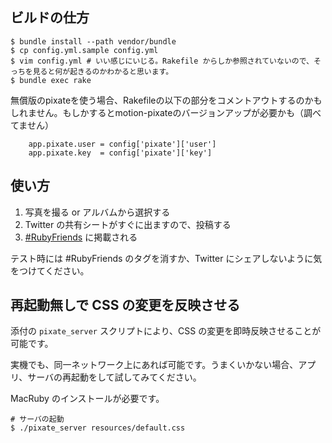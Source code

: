 ## ビルドの仕方

```
$ bundle install --path vendor/bundle
$ cp config.yml.sample config.yml
$ vim config.yml # いい感じにいじる。Rakefile からしか参照されていないので、そっちを見ると何が起きるのかわかると思います。
$ bundle exec rake
```

無償版のpixateを使う場合、Rakefileの以下の部分をコメントアウトするのかもしれません。もしかするとmotion-pixateのバージョンアップが必要かも（調べてません）

```
    app.pixate.user = config['pixate']['user']
    app.pixate.key  = config['pixate']['key']
```


## 使い方

1. 写真を撮る or アルバムから選択する
1. Twitter の共有シートがすぐに出ますので、投稿する
1. [#RubyFriends](http://rubyfriends.com) に掲載される

テスト時には #RubyFriends のタグを消すか、Twitter にシェアしないように気をつけてください。


## 再起動無しで CSS の変更を反映させる

添付の `pixate_server` スクリプトにより、CSS の変更を即時反映させることが可能です。

実機でも、同一ネットワーク上にあれば可能です。うまくいかない場合、アプリ、サーバの再起動をして試してみてください。

MacRuby のインストールが必要です。


```
# サーバの起動
$ ./pixate_server resources/default.css
```
